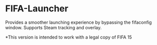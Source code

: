 # FIFA-Launcher

Provides a smoother launching experience by bypassing the fifaconfig window. Supports Steam tracking and overlay.

*This version is intended to work with a legal copy of FIFA 15
